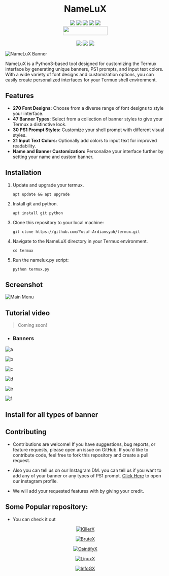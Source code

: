 <h1 align="center">NameLuX</h1>

<p align="center"> 
  <img src="https://img.shields.io/github/stars/MrHacker-X/NameLuX?style=for-the-badge&color=orange">
  <img src="https://img.shields.io/github/forks/MrHacker-X/NameLuX?color=cyan&style=for-the-badge&color=purple">
  <img src="https://img.shields.io/github/watchers/MrHacker-X/NameLuX?color=cyan&style=for-the-badge&color=purple">
  <img src="https://img.shields.io/github/issues/MrHacker-X/NameLuX?color=red&style=for-the-badge">
  <img src="https://img.shields.io/github/license/MrHacker-X/NameLuX?style=for-the-badge&color=blue"><br>
  <img src="https://hits.dwyl.com/MrHacker-X/NameLuX.svg" width="140" height="28">
<br>
<br>
  <img src="https://img.shields.io/badge/Author-Alex Butler-purple?style=flat-square">
  <img src="https://img.shields.io/badge/Open%20Source-Yes-cyan?style=flat-square">
  <img src="https://img.shields.io/badge/Written%20In-Python-blue?style=flat-square">
</p>


![NameLuX Banner](https://i.ibb.co/qFVKXxF/20230818-024035.png)

NameLuX is a Python3-based tool designed for customizing the Termux interface by generating unique banners, PS1 prompts, and input text colors. With a wide variety of font designs and customization options, you can easily create personalized interfaces for your Termux shell environment.

## Features

- **270 Font Designs:** Choose from a diverse range of font designs to style your interface.
- **47 Banner Types:** Select from a collection of banner styles to give your Termux a distinctive look.
- **30 PS1 Prompt Styles:** Customize your shell prompt with different visual styles.
- **21 Input Text Colors:** Optionally add colors to input text for improved readability.
- **Name and Banner Customization:** Personalize your interface further by setting your name and custom banner.

## Installation

1. Update and upgrade your termux.

    `apt update && apt upgrade`

2. Install git and python.

    `apt install git python`

3. Clone this repository to your local machine:

    ```git clone https://github.com/Yusuf-Ardiansyah/termux.git```

4. Navigate to the NameLuX directory in your Termux environment.

    `cd termux`

5. Run the namelux.py script:

    `python termux.py`

## Screenshot

![Main Menu](https://i.ibb.co/5jDXVgB/Screenshot-2023-08-18-02-34-01-562-com-termux-edit.jpg)

## Tutorial video

> Coming soon!

- ### Banners

![a](https://i.ibb.co/xmhzdzz/Screenshot-2023-08-18-02-35-16-056-com-termux-edit.jpg)

![b](https://i.ibb.co/TPPGDwq/Screenshot-2023-08-18-02-34-57-233-com-termux-edit.jpg)

![c](https://i.ibb.co/v3QhCtm/Screenshot-2023-08-18-02-36-21-553-com-termux-edit.jpg)

![d](https://i.ibb.co/D8k6fgK/Screenshot-2023-08-18-02-36-58-149-com-termux-edit.jpg)

![e](https://i.ibb.co/2yQXPVb/Screenshot-2023-08-18-02-37-23-566-com-termux-edit.jpg)

![f](https://i.ibb.co/Z1fgtgT/Screenshot-2023-08-18-02-37-41-736-com-termux-edit.jpg)

## Install for all types of banner

## Contributing

- Contributions are welcome! If you have suggestions, bug reports, or feature requests, please open an issue on GitHub. If you'd like to contribute code, feel free to fork this repository and create a pull request.

- Also you can tell us on our Instagram DM. you can tell us if you want to add any of your banner or any types of PS1 prompt. [Click Here](https://instagram.com/haxorlex) to open our instagram profile.

- We will add your requested features with by giving your credit.

## Some Popular repository:
+ You can check it out
<p align="center"><a href="https://github.com/MrHacker-X/KillerX.git/"><img title="KillerX" src="https://github-readme-stats.vercel.app/api/pin/?username=MrHacker-X&repo=KillerX&theme=dark"></a>
<p align="center"><a href="https://github.com/MrHacker-X/BruteX.git/"><img title="BruteX" src="https://github-readme-stats.vercel.app/api/pin/?username=MrHacker-X&repo=BruteX&theme=dark"></a>
<p align="center"><a href="https://github.com/MrHacker-X/OsintifyX.git/"><img title="OsintifyX" src="https://github-readme-stats.vercel.app/api/pin/?username=MrHacker-X&repo=OsintifyX&theme=dark"></a>
<p align="center"><a href="https://github.com/MrHacker-X/LinuxX.git/"><img title="LinuxX" src="https://github-readme-stats.vercel.app/api/pin/?username=MrHacker-X&repo=LinuxX&theme=dark"></a>
<p align="center"><a href="https://github.com/MrHacker-X/InfoGX.git/"><img title="InfoGX" src="https://github-readme-stats.vercel.app/api/pin/?username=MrHacker-X&repo=InfoGX&theme=dark"></a>


